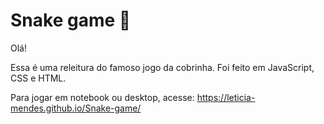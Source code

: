 # Snake game :snake:

Olá!

<p>Essa é uma releitura do famoso jogo da cobrinha. 
Foi feito em JavaScript, CSS e HTML.</p>

<p> Para jogar em notebook ou desktop, acesse:  <a href=https://leticia-mendes.github.io/Snake-game/ target="_blank">https://leticia-mendes.github.io/Snake-game/</a></p>
